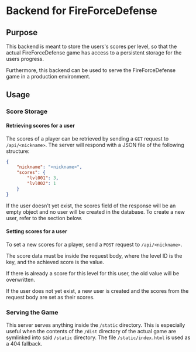 # Backend for FireForceDefense

## Purpose
This backend is meant to store the users's scores per level,
so that the actual FireForceDefense game has access to a persistent storage
for the users progress.

Furthermore, this backend can be used to serve the FireForceDefense game
in a production environment.

## Usage

### Score Storage
#### Retrieving scores for a user
The scores of a player can be retrieved by sending a `GET` request to
`/api/<nickname>`. The server will respond with a JSON file
of the following structure:
```JSON
{
    "nickname": "<nickname>",
    "scores": {
        "lvl001": 3,
        "lvl002": 1
    }
}
```
If the user doesn't yet exist, the scores field of the response will be an
empty object and no user will be created in the database.
To create a new user, refer to the section below.

#### Setting scores for a user
To set a new scores for a player, send a `POST` request to
`/api/<nickname>`.

The score data must be inside the request body, where the level ID is the
key, and the achieved score is the value.

If there is already a score for this level for this user, the old value will
be overwritten.

If the user does not yet exist, a new user is created and the scores from the
request body are set as their scores.

### Serving the Game
This server serves anything inside the `/static` directory.
This is especially useful when the contents of the `/dist` directory
of the actual game are symlinked into said `/static` directory.
The file `/static/index.html` is used as a 404 fallback.

